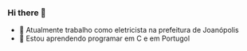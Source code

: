 ### Hi there 👋

<!--
**gsgabs/gsgabs** is a ✨ _special_ ✨ repository because its `README.md` (this file) appears on your GitHub profile.

Here are some ideas to get you started:
-->

- 🔭 Atualmente trabalho como eletricista na prefeitura de Joanópolis
- 🌱 Estou aprendendo programar em C e em Portugol
